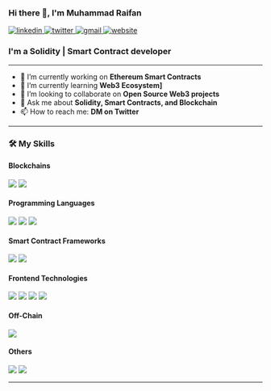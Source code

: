 ### Hi there 👋, I'm Muhammad Raifan

<p align="left">
  <a href="https://www.linkedin.com/in/fandngo" target="_blank">
    <img src="https://img.shields.io/badge/linkedin-%230077B5.svg?style=for-the-badge&logo=linkedin&logoColor=white" alt="linkedin"/>
  </a>
  <a href="https://twitter.com/@0xboras" target="_blank">
    <img src="https://img.shields.io/badge/twitter-%231DA1F2.svg?style=for-the-badge&logo=twitter&logoColor=white" alt="twitter"/>
  </a>
  <a href="mailto:raifanmohammed@gmail.com">
    <img src="https://img.shields.io/badge/gmail-%23D14836.svg?style=for-the-badge&logo=gmail&logoColor=white" alt="gmail"/>
  </a>
  <a href="https://[link-portfolio-atau-website-anda]" target="_blank">
    <img src="https://img.shields.io/badge/website-000000?style=for-the-badge&logo=About.me&logoColor=white" alt="website"/>
  </a>
</p>

### I'm a Solidity | Smart Contract developer

---

- 🔭 I’m currently working on **Ethereum Smart Contracts**
- 🌱 I’m currently learning **Web3 Ecosystem]**
- 👯 I’m looking to collaborate on **Open Source Web3 projects**
- 💬 Ask me about **Solidity, Smart Contracts, and Blockchain**
- 📫 How to reach me: **DM on Twitter**

---

### 🛠️ My Skills

#### Blockchains
<p align="left">
  <img src="https://img.shields.io/badge/Ethereum-3C3C3D?style=for-the-badge&logo=Ethereum&logoColor=white" />
  <img src="https://img.shields.io/badge/Base-0052FF?style=for-the-badge&logo=base&logoColor=white" />
</p>

#### Programming Languages
<p align="left">
  <img src="https://img.shields.io/badge/Solidity-363636?style=for-the-badge&logo=solidity&logoColor=white" />
  <img src="https://img.shields.io/badge/JavaScript-F7DF1E?style=for-the-badge&logo=javascript&logoColor=black" />
  <img src="https://img.shields.io/badge/TypeScript-3178C6?style=for-the-badge&logo=typescript&logoColor=white" />
</p>

#### Smart Contract Frameworks
<p align="left">
  <img src="https://img.shields.io/badge/Hardhat-25292F?style=for-the-badge&logo=hardhat&logoColor=white" />
  <img src="https://img.shields.io/badge/Foundry-25292F?style=for-the-badge&logo=foundry&logoColor=white" />
</p>

#### Frontend Technologies
<p align="left">
  <img src="https://img.shields.io/badge/Next.js-000000?style=for-the-badge&logo=next.js&logoColor=white" />
  <img src="https://img.shields.io/badge/React-61DAFB?style=for-the-badge&logo=react&logoColor=black" />
  <img src="https://img.shields.io/badge/HTML5-E34F26?style=for-the-badge&logo=html5&logoColor=white" />
  <img src="https://img.shields.io/badge/CSS3-1572B6?style=for-the-badge&logo=css3&logoColor=white" />
</p>

#### Off-Chain
<p align="left">
  <img src="https://img.shields.io/badge/Chainlink-375BD2?style=for-the-badge&logo=chainlink&logoColor=white" />
</p>

#### Others
<p align="left">
  <img src="https://img.shields.io/badge/GIT-E44C30?style=for-the-badge&logo=git&logoColor=white" />
  <img src="https://img.shields.io/badge/Postman-FF6C37?style=for-the-badge&logo=postman&logoColor=white" />
</p>

---
